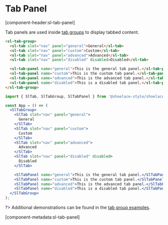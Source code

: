 # Tab Panel

[component-header:sl-tab-panel]

Tab panels are used inside [tab groups](/components/tab-group) to display tabbed content.

```html preview
<sl-tab-group>
  <sl-tab slot="nav" panel="general">General</sl-tab>
  <sl-tab slot="nav" panel="custom">Custom</sl-tab>
  <sl-tab slot="nav" panel="advanced">Advanced</sl-tab>
  <sl-tab slot="nav" panel="disabled" disabled>Disabled</sl-tab>

  <sl-tab-panel name="general">This is the general tab panel.</sl-tab-panel>
  <sl-tab-panel name="custom">This is the custom tab panel.</sl-tab-panel>
  <sl-tab-panel name="advanced">This is the advanced tab panel.</sl-tab-panel>
  <sl-tab-panel name="disabled">This is a disabled tab panel.</sl-tab-panel>
</sl-tab-group>
```

```jsx react
import { SlTab, SlTabGroup, SlTabPanel } from '@shoelace-style/shoelace/dist/react';

const App = () => (
  <SlTabGroup>
    <SlTab slot="nav" panel="general">
      General
    </SlTab>
    <SlTab slot="nav" panel="custom">
      Custom
    </SlTab>
    <SlTab slot="nav" panel="advanced">
      Advanced
    </SlTab>
    <SlTab slot="nav" panel="disabled" disabled>
      Disabled
    </SlTab>

    <SlTabPanel name="general">This is the general tab panel.</SlTabPanel>
    <SlTabPanel name="custom">This is the custom tab panel.</SlTabPanel>
    <SlTabPanel name="advanced">This is the advanced tab panel.</SlTabPanel>
    <SlTabPanel name="disabled">This is a disabled tab panel.</SlTabPanel>
  </SlTabGroup>
);
```

?> Additional demonstrations can be found in the [tab group examples](/components/tab-group).

[component-metadata:sl-tab-panel]
